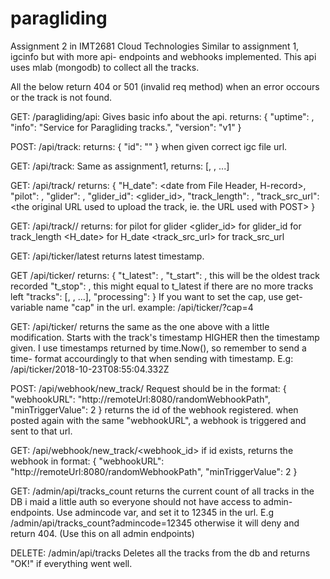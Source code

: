 # paragliding
Assignment 2 in IMT2681 Cloud Technologies
Similar to assignment 1, igcinfo but with more api- endpoints and webhooks implemented.
This api uses mlab (mongodb) to collect all the tracks.

All the below return 404 or 501 (invalid req method) when an error occours or the track is not found.

GET: /paragliding/api:
Gives basic info about the api.
returns: 
{ "uptime": <uptime>,  "info": "Service for Paragliding tracks.",  "version": "v1" }

POST: /api/track:
returns: {  "id": "<id>" } when given correct igc file url.

GET: /api/track:
Same as assignment1, returns:
[<id1>, <id2>, ...]
  
GET: /api/track/<id> 
 returns:
{
"H_date": <date from File Header, H-record>,
"pilot": <pilot>,
"glider": <glider>,
"glider_id": <glider_id>,
"track_length": <calculated total track length>,
"track_src_url": <the original URL used to upload the track, ie. the URL used with POST>
}

GET: /api/track/<id>/<field> 
 returns:
<pilot> for pilot
<glider> for glider
<glider_id> for glider_id
<calculated total track length> for track_length
<H_date> for H_date
<track_src_url> for track_src_url
  
GET: /api/ticker/latest 
returns latest timestamp.

GET /api/ticker/
returns: 
{
"t_latest": <latest added timestamp>,
"t_start": <the first timestamp of the added track>, this will be the oldest track recorded
"t_stop": <the last timestamp of the added track>, this might equal to t_latest if there are no more tracks left
"tracks": [<id1>, <id2>, ...],
"processing": <time in ms of how long it took to process the request>
}
If you want to set the cap, use get- variable name "cap" in the url. example:
/api/ticker/?cap=4

GET: /api/ticker/<timestamp>
returns the same as the one above with a little modification. Starts with the track's timestamp HIGHER then the timestamp given. I use timestamps returned by time.Now(), so remember to send a time- format accourdingly to that when sending with timestamp. E.g: /api/ticker/2018-10-23T08:55:04.332Z
  
POST: /api/webhook/new_track/
Request should be in the format:
{
    "webhookURL": "http://remoteUrl:8080/randomWebhookPath",
    "minTriggerValue": 2
}
returns the id of the webhook registered.
when posted again with the same "webhookURL", a webhook is triggered and sent to that url.

GET: /api/webhook/new_track/<webhook_id>
if id exists, returns the webhook in format: 
{
    "webhookURL": "http://remoteUrl:8080/randomWebhookPath",
    "minTriggerValue": 2
}

GET: /admin/api/tracks_count
returns the current count of all tracks in the DB
i maid a little auth so everyone should not have access to admin- endpoints.
Use admincode var, and set it to 12345 in the url. E.g /admin/api/tracks_count?admincode=12345
otherwise it will deny and return 404. (Use this on all admin endpoints)

DELETE: /admin/api/tracks
Deletes all the tracks from the db and returns "OK!" if everything went well.



 
